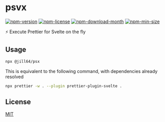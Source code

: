 <!----- BEGIN GHOST DOCS HEADER ----->

# psvx

<!----- BEGIN GHOST DOCS BADGES ----->

<a href="https://npmjs.com/package/psvx"><img src="https://img.shields.io/npm/v/psvx" alt="npm-version" /></a> <a href="https://npmjs.com/package/psvx"><img src="https://img.shields.io/npm/l/psvx" alt="npm-license" /></a> <a href="https://npmjs.com/package/psvx"><img src="https://img.shields.io/npm/dm/psvx" alt="npm-download-month" /></a> <a href="https://npmjs.com/package/psvx"><img src="https://img.shields.io/bundlephobia/min/psvx" alt="npm-min-size" /></a>

<!----- END GHOST DOCS BADGES ----->

⚡️ Execute Prettier for Svelte on the fly

<!----- END GHOST DOCS HEADER ----->

## Usage

```sh
npx @jill64/psx
```

This is equivalent to the following command, with dependencies already resolved

```sh
npx prettier -w . --plugin prettier-plugin-svelte .
```

<!----- BEGIN GHOST DOCS FOOTER ----->

## License

[MIT](LICENSE)

<!----- END GHOST DOCS FOOTER ----->
